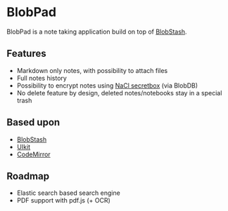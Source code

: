 BlobPad
=======

BlobPad is a note taking application build on top of [BlobStash](https://github.com/tsileo/blobstash).

## Features

- Markdown only notes, with possibility to attach files
- Full notes history
- Possibility to encrypt notes using [NaCl secretbox](http://nacl.cr.yp.to/secretbox.html) (via BlobDB)
- No delete feature by design, deleted notes/notebooks stay in a special trash

## Based upon

- [BlobStash](https://github.com/tsileo/blobstash)
- [UIkit](http://getuikit.com/)
- [CodeMirror](http://codemirror.net/)

## Roadmap

- Elastic search based search engine
- PDF support with pdf.js (+ OCR)
